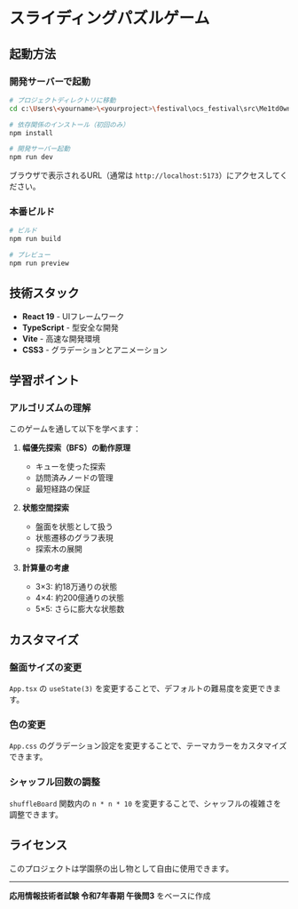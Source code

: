 # スライディングパズルゲーム
## 起動方法

### 開発サーバーで起動

```bash
# プロジェクトディレクトリに移動
cd c:\Users\<yourname>\<yourproject>\festival\ocs_festival\src\Me1td0wn\ap-problem

# 依存関係のインストール（初回のみ）
npm install

# 開発サーバー起動
npm run dev
```

ブラウザで表示されるURL（通常は `http://localhost:5173`）にアクセスしてください。

### 本番ビルド

```bash
# ビルド
npm run build

# プレビュー
npm run preview
```

## 技術スタック

- **React 19** - UIフレームワーク
- **TypeScript** - 型安全な開発
- **Vite** - 高速な開発環境
- **CSS3** - グラデーションとアニメーション

## 学習ポイント

### アルゴリズムの理解

このゲームを通して以下を学べます：

1. **幅優先探索（BFS）の動作原理**
   - キューを使った探索
   - 訪問済みノードの管理
   - 最短経路の保証

2. **状態空間探索**
   - 盤面を状態として扱う
   - 状態遷移のグラフ表現
   - 探索木の展開

3. **計算量の考慮**
   - 3×3: 約18万通りの状態
   - 4×4: 約200億通りの状態
   - 5×5: さらに膨大な状態数

## カスタマイズ

### 盤面サイズの変更

`App.tsx` の `useState(3)` を変更することで、デフォルトの難易度を変更できます。

### 色の変更

`App.css` のグラデーション設定を変更することで、テーマカラーをカスタマイズできます。

### シャッフル回数の調整

`shuffleBoard` 関数内の `n * n * 10` を変更することで、シャッフルの複雑さを調整できます。


## ライセンス

このプロジェクトは学園祭の出し物として自由に使用できます。

---

**応用情報技術者試験 令和7年春期 午後問3** をベースに作成  

